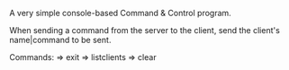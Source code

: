 A very simple console-based Command & Control program.

When sending a command from the server to the client, send the client's name|command to be sent.

Commands:
=> exit
=> listclients
=> clear
